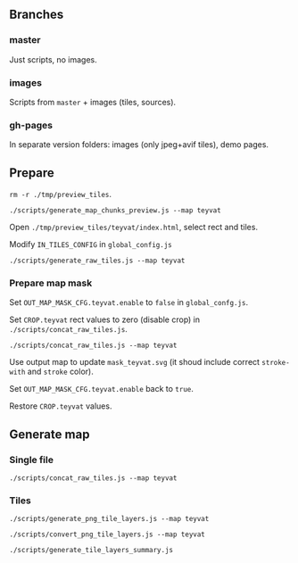 ## Branches

### master

Just scripts, no images.

### images

Scripts from `master` + images (tiles, sources).

### gh-pages

In separate version folders: images (only jpeg+avif tiles), demo pages.

## Prepare

`rm -r ./tmp/preview_tiles`.

`./scripts/generate_map_chunks_preview.js --map teyvat`

Open `./tmp/preview_tiles/teyvat/index.html`, select rect and tiles.

Modify `IN_TILES_CONFIG` in `global_config.js`

`./scripts/generate_raw_tiles.js --map teyvat`

### Prepare map mask

Set `OUT_MAP_MASK_CFG.teyvat.enable` to `false` in `global_confg.js`.

Set `CROP.teyvat` rect values to zero (disable crop) in `./scripts/concat_raw_tiles.js`.

`./scripts/concat_raw_tiles.js --map teyvat`

Use output map to update `mask_teyvat.svg` (it shoud include correct `stroke-with` and `stroke` color).

Set `OUT_MAP_MASK_CFG.teyvat.enable` back to `true`.

Restore `CROP.teyvat` values.

## Generate map

### Single file

`./scripts/concat_raw_tiles.js --map teyvat`

### Tiles

`./scripts/generate_png_tile_layers.js --map teyvat`

`./scripts/convert_png_tile_layers.js --map teyvat`

`./scripts/generate_tile_layers_summary.js`
